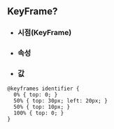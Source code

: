 ## KeyFrame?

* ### 시점(KeyFrame)
* ### 속성
* ### 값
	
```
@keyframes identifier {
  0% { top: 0; }
  50% { top: 30px; left: 20px; }
  50% { top: 10px; }
  100% { top: 0; }
}
```